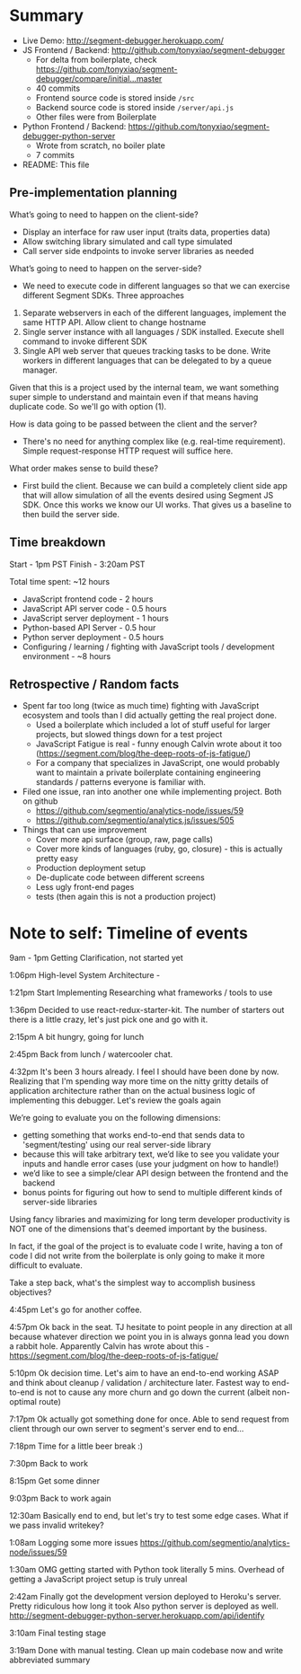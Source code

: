 # Summary

* Live Demo: http://segment-debugger.herokuapp.com/
* JS Frontend / Backend: http://github.com/tonyxiao/segment-debugger
  * For delta from boilerplate, check https://github.com/tonyxiao/segment-debugger/compare/initial...master
  * 40 commits
  * Frontend source code is stored inside `/src`
  * Backend source code is stored inside `/server/api.js`
  * Other files were from Boilerplate
* Python Frontend / Backend: https://github.com/tonyxiao/segment-debugger-python-server
  * Wrote from scratch, no boiler plate
  * 7 commits
* README: This file

## Pre-implementation planning

What’s going to need to happen on the client-side?
* Display an interface for raw user input (traits data, properties data)
* Allow switching library simulated and call type simulated
* Call server side endpoints to invoke server libraries as needed

What’s going to need to happen on the server-side?
* We need to execute code in different languages so that we can exercise different
Segment SDKs. Three approaches
1) Separate webservers in each of the different languages, implement the same HTTP API. 
Allow client to change hostname
2) Single server instance with all languages / SDK installed. Execute shell command to invoke different SDK
3) Single API web server that queues tracking tasks to be done. Write workers in different 
languages that can be delegated to by a queue manager. 

Given that this is a project used by the internal team, we want something super simple
to understand and maintain even if that means having duplicate code. So we'll go with
option (1).

How is data going to be passed between the client and the server?
* There's no need for anything complex like (e.g. real-time requirement). 
Simple request-response HTTP request will suffice here.

What order makes sense to build these?
* First build the client. Because we can build a completely client side app that
will allow simulation of all the events desired using Segment JS SDK. Once this 
works we know our UI works. That gives us a baseline to then build the server side.

## Time breakdown
Start - 1pm PST
Finish - 3:20am PST

Total time spent: ~12 hours

* JavaScript frontend code - 2 hours
* JavaScript API server code - 0.5 hours
* JavaScript server deployment - 1 hours
* Python-based API Server - 0.5 hour
* Python server deployment - 0.5 hours
* Configuring / learning / fighting with JavaScript tools / development environment - ~8 hours

## Retrospective / Random facts
* Spent far too long (twice as much time) fighting with JavaScript ecosystem and tools
  than I did actually getting the real project done.
  * Used a boilerplate which included a lot of stuff useful for larger projects, but slowed things down for a test project
  * JavaScript Fatigue is real - funny enough Calvin wrote about it too (https://segment.com/blog/the-deep-roots-of-js-fatigue/)
  * For a company that specializes in JavaScript, one would probably want to maintain a private boilerplate
  containing engineering standards / patterns everyone is familiar with. 
* Filed one issue, ran into another one while implementing project. Both on github
  * https://github.com/segmentio/analytics-node/issues/59
  * https://github.com/segmentio/analytics.js/issues/505
* Things that can use improvement
  * Cover more api surface (group, raw, page calls)
  * Cover more kinds of languages (ruby, go, closure) - this is actually pretty easy
  * Production deployment setup
  * De-duplicate code between different screens
  * Less ugly front-end pages
  * tests (then again this is not a production project)




# Note to self: Timeline of events

9am - 1pm
Getting Clarification, not started yet

1:06pm
High-level System Architecture - 

1:21pm
Start Implementing
Researching what frameworks / tools to use

1:36pm
Decided to use react-redux-starter-kit. The number of starters out there is a little crazy,
let's just pick one and go with it. 

2:15pm
A bit hungry, going for lunch

2:45pm
Back from lunch / watercooler chat.

4:32pm
It's been 3 hours already. I feel I should have been done by now. 
Realizing that I'm spending way more time on the nitty gritty details of application architecture
rather than on the actual business logic of implementing this debugger. Let's review the goals again

We’re going to evaluate you on the following dimensions:
* getting something that works end-to-end that sends data to 'segment/testing' using our real server-side library
* because this will take arbitrary text, we’d like to see you validate your inputs and handle error cases (use your judgment on how to handle!)
* we’d like to see a simple/clear API design between the frontend and the backend
* bonus points for figuring out how to send to multiple different kinds of server-side libraries

Using fancy libraries and maximizing for long term developer productivity is NOT one of the dimensions that's
deemed important by the business. 

In fact, if the goal of the project is to evaluate code I write, having a ton of code I did not write from the boilerplate
is only going to make it more difficult to evaluate. 

Take a step back, what's the simplest way to accomplish business objectives?

4:45pm
Let's go for another coffee.

4:57pm
Ok back in the seat. TJ hesitate to point people in any direction at all because
whatever direction we point you in is always gonna lead you down a rabbit hole.
Apparently Calvin has wrote about this - https://segment.com/blog/the-deep-roots-of-js-fatigue/

5:10pm
Ok decision time. Let's aim to have an end-to-end working ASAP and think
about cleanup / validation / architecture later. Fastest way to end-to-end is not 
to cause any more churn and go down the current (albeit non-optimal route)

7:17pm
Ok actually got something done for once. Able to send request from client through our own server 
to segment's server end to end...

7:18pm
Time for a little beer break :) 

7:30pm 
Back to work

8:15pm
Get some dinner

9:03pm
Back to work again 

12:30am
Basically end to end, but let's try to test some edge cases. What if we pass invalid writekey?

1:08am
Logging some more issues
https://github.com/segmentio/analytics-node/issues/59

1:30am
OMG getting started with Python took literally 5 mins. Overhead of getting a
JavaScript project setup is truly unreal

2:42am
Finally got the development version deployed to Heroku's server. Pretty ridiculous how long it took
Also python server is deployed as well. 
http://segment-debugger-python-server.herokuapp.com/api/identify

3:10am
Final testing stage

3:19am
Done with manual testing. Clean up main codebase now and write abbreviated summary
